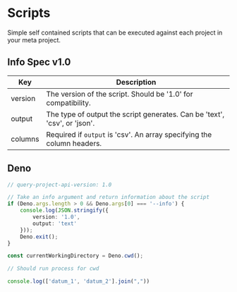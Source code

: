 # Scripts

Simple self contained scripts that can be executed against each project in your meta project.

## Info Spec v1.0

| Key     | Description                                                                 |
|---------|-----------------------------------------------------------------------------|
| version | The version of the script. Should be '1.0' for compatibility.               |
| output  | The type of output the script generates. Can be 'text', 'csv', or 'json'.   |
| columns | Required if `output` is 'csv'. An array specifying the column headers.      |

## Deno

```ts
// query-project-api-version: 1.0

// Take an info argument and return information about the script
if (Deno.args.length > 0 && Deno.args[0] === '--info') {
    console.log(JSON.stringify({
        version: '1.0',
        output: 'text'
    }));
    Deno.exit();
}

const currentWorkingDirectory = Deno.cwd();

// Should run process for cwd

console.log(['datum_1', 'datum_2'].join(","))

```